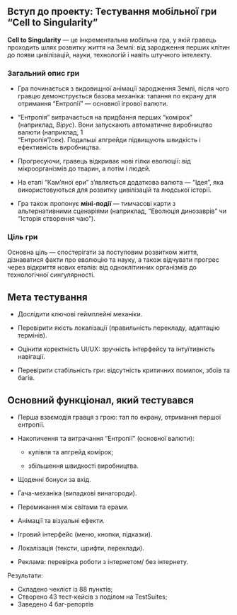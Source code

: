 ## **Вступ до проекту: Тестування мобільної гри**  **“Cell to Singularity”**

**Cell to Singularity** — це інкрементальна мобільна гра, у якій гравець проходить шлях розвитку життя на Землі: від зародження перших клітин до появи цивілізацій, науки, технологій і навіть штучного інтелекту.

### **Загальний опис гри**

* Гра починається з видовищної анімації зародження Землі, після чого гравцю демонструється базова механіка: тапання по екрану для отримання “Ентропії” — основної ігрової валюти.

* “Ентропія” витрачається на придбання перших “комірок” (наприклад, *Вірус*). Вони запускають автоматичне виробництво валюти (наприклад, 1   
  “Ентропія”/сек). Подальші апгрейди підвищують швидкість і ефективність виробництва.

* Прогресуючи, гравець відкриває нові гілки еволюції: від мікроорганізмів до тварин, а потім і людей.

* На етапі “Кам’яної ери” з’являється додаткова валюта — “Ідея”, яка використовуються для розвитку цивілізацій та людської історії.

* Гра також пропонує **міні-події** — тимчасові карти з альтернативними сценаріями (наприклад, “Еволюція динозаврів” чи “Історія створення чаю”).

### **Ціль гри**

Основна ціль — спостерігати за поступовим розвитком життя, дізнаватися факти про еволюцію та науку, а також відчувати прогрес через відкриття нових етапів: від одноклітинних організмів до технологічної сингулярності.

## **Мета тестування**

* Дослідити ключові геймплейні механіки.

* Перевірити якість локалізації (правильність перекладу, адаптацію термінів).

* Оцінити коректність UI/UX: зручність інтерфейсу та інтуїтивність навігації.

* Перевірити стабільність гри: відсутність критичних помилок, збоїв та багів.

 

## **Основний функціонал, який тестувався**

* Перша взаємодія гравця з грою: тап по екрану, отримання першої ентропії.

* Накопичення та витрачання “Ентропії” (основної валюти):

  * купівля та апгрейд комірок;

  * збільшення швидкості виробництва.

* Щоденні бонуси за вхід.

* Гача-механіка (випадкові винагороди).

* Перемикання між світами та ерами.

* Анімації та візуальні ефекти.

* Ігровий інтерфейс (меню, кнопки, підказки).

* Локалізація (тексти, шрифти, переклади).

* Реклама: перевірка роботи з інтернетом/ без інтернету.


Результати:

* Складено чекліст із 88 пунктів;  
* Створено 43 тест-кейсів з поділом на TestSuites;  
* Заведено 4 баг\-репортів

